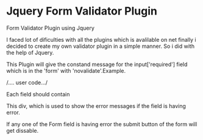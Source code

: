 # Jquery Form Validator Plugin
Form Validator Plugin using Jquery

I faced lot of dificulties with all the plugins which is avalilable on net finally i decided to create my own validator plugin in a simple manner. So i did with the help of Jquery.

This Plugin will give the constand message for the input['required'] field which is in the 'form' with 'novalidate'.Example.

<form role="form" novalidate>

/.... user code.../

</form>

Each field should contain 
<div class="valid-block"></div>
This div, which is used to show the error messages if the field is having error.

If any one of the Form field is having error the submit button of the form will get dissable.

